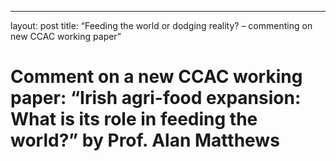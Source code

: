 ---
layout: post
title:  “Feeding the world or dodging reality? – commenting on new CCAC working paper”

# Comment on a new CCAC working paper: “Irish agri-food expansion: What is its role in feeding the world?” by Prof. Alan Matthews  
